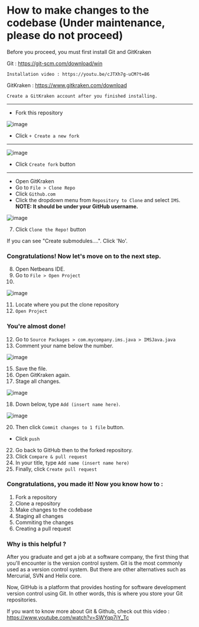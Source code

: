 # How to make changes to the codebase (Under maintenance, please do not proceed)

Before you proceed, you must first install Git and GitKraken

Git : https://git-scm.com/download/win
  
    Installation video : https://youtu.be/cJTXh7g-uCM?t=86
  
GitKraken : https://www.gitkraken.com/download
      
    Create a GitKraken account after you finished installing.

---

* Fork this repository

![image](https://user-images.githubusercontent.com/82688509/190138027-32fc3abd-209a-43ba-9fda-21a61dc27ede.png)

* Click `+ Create a new fork`
---
![image](https://user-images.githubusercontent.com/82688509/190167990-863888ec-f8cf-485d-8ed2-f7e600543fd0.png)

* Click `Create fork` button
---
* Open GitKraken
* Go to `File > Clone Repo`
* Click `Github.com`
* Click the dropdown menu from `Repository to Clone` and select `IMS`. **NOTE: It should be under your GitHub username.**

![image](https://user-images.githubusercontent.com/82688509/190160163-3d2e84f6-37c4-4306-b372-a2b580c9e4e1.png)

7. Click `Clone the Repo!` button

If you can see "Create submodules....". Click 'No'.

### Congratulations! Now let's move on to the next step.

8. Open Netbeans IDE.
9. Go to `File > Open Project`
10. 
![image](https://user-images.githubusercontent.com/82688509/190169040-a1aca245-da97-468a-9047-cb7db4f51da4.png)

11. Locate where you put the clone repository
12. `Open Project`

### You're almost done!

12. Go to `Source Packages > com.mycompany.ims.java > IMSJava.java`
13. Comment your name below the number.

![image](https://user-images.githubusercontent.com/82688509/190145195-73c9d8f3-32a8-4240-b020-436d1dc8a96f.png)

15. Save the file.
16. Open GitKraken again.
17. Stage all changes.

![image](https://user-images.githubusercontent.com/82688509/190144114-9fe27c02-5bb0-4d82-b99e-6d5179216c0b.png)

18. Down below, type `Add (insert name here)`.

![image](https://user-images.githubusercontent.com/82688509/190144445-1a54b3a2-c223-4b8f-b33a-78d853bd31b7.png)

20. Then click `Commit changes to 1 file` button.
* Click `push`
22. Go back to GitHub then to the forked repository. 
23. Click `Compare & pull request`
24. In your title, type `Add name (insert name here)`
25. Finally, click `Create pull request`

### Congratulations, you made it! Now you know how to :

1. Fork a repository
2. Clone a repository
3. Make changes to the codebase
4. Staging all changes
5. Commiting the changes
6. Creating a pull request

### Why is this helpful ?

After you graduate and get a job at a software company, the first thing that you'll encounter is the version control system. Git is the most commonly used as a version control system. But there are other alternatives such as Mercurial, SVN and Helix core. 

Now, GitHub is a platform that provides hosting for software development version control using Git. In other words, this is where you store your Git repositories.

If you want to know more about Git & Github, check out this video : https://www.youtube.com/watch?v=SWYqp7iY_Tc
